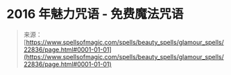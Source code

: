 <!--yml

category: 未分类

date: 2024-06-12 19:07:30

-->

# 2016 年魅力咒语 - 免费魔法咒语

> 来源：[https://www.spellsofmagic.com/spells/beauty_spells/glamour_spells/22836/page.html#0001-01-01](https://www.spellsofmagic.com/spells/beauty_spells/glamour_spells/22836/page.html#0001-01-01)
